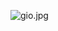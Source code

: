 ![gio.jpg](https://github.com/Gruntss/jajaajja/assets/159542316/1c27dd7f-fa12-483b-8d1c-cd222b142388)
